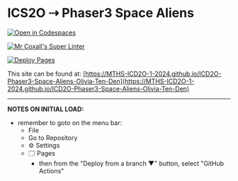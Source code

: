 # ICS2O ⇢ Phaser3 Space Aliens

[![Open in Codespaces](https://classroom.github.com/assets/launch-codespace-2972f46106e565e64193e422d61a12cf1da4916b45550586e14ef0a7c637dd04.svg)](https://classroom.github.com/open-in-codespaces?assignment_repo_id=19099219)

[![Mr Coxall's Super Linter](https://github.com/MTHS-ICD2O-1-2024/ICD2O-Phaser3-Space-Aliens-Olivia-Ten-Den/workflows/Mr%20Coxall's%20Super%20Linter/badge.svg)](https://github.com/MTHS-ICD2O-1-2024/ICD2O-Phaser3-Space-Aliens-Olivia-Ten-Den/actions)

[![Deploy Pages](https://github.com/MTHS-ICD2O-1-2024/ICD2O-Phaser3-Space-Aliens-Olivia-Ten-Den/workflows/Deploy%20Pages/badge.svg)](https://github.com/MTHS-ICD2O-1-2024/ICD2O-Phaser3-Space-Aliens-Olivia-Ten-Den/actions)

This site can be found at: [https://MTHS-ICD2O-1-2024.github.io/ICD2O-Phaser3-Space-Aliens-Olivia-Ten-Den](https://MTHS-ICD2O-1-2024.github.io/ICD2O-Phaser3-Space-Aliens-Olivia-Ten-Den)

---

**NOTES ON INITIAL LOAD:**
- remember to goto on the menu bar:
  - File
  - Go to Repository
  - ⚙ Settings
  - 🗔 Pages
    - then from the "Deploy from a branch ▼" button, select "GitHub Actions"
